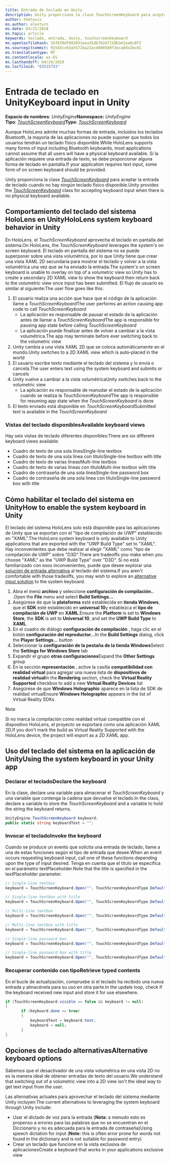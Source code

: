 ```yaml
---
title: Entrada de teclado en Unity
description: Unity proporciona la clase TouchScreenKeyboard para aceptar la entrada de teclado cuando no hay ningún teclado físico disponible.
author: thetuvix
ms.author: alexturn
ms.date: 03/21/2018
ms.topic: article
keywords: teclado, entrada, Unity, touchscreenkeyboard
ms.openlocfilehash: 35f6f0df993931eea35db7b167110b341ea0c0f2
ms.sourcegitcommit: 915d3cc63a5571ba22ac4608589f3eca8da1bc81
ms.translationtype: MT
ms.contentlocale: es-ES
ms.lasthandoff: 04/24/2019
ms.locfileid: "63515733"
---
```

# <a name="keyboard-input-in-unity"></a><span data-ttu-id="700ed-104">Entrada de teclado en Unity</span><span class="sxs-lookup"><span data-stu-id="700ed-104">Keyboard input in Unity</span></span>

<span data-ttu-id="700ed-105">**Espacio de nombres**: *UnityEngine*</span><span class="sxs-lookup"><span data-stu-id="700ed-105">**Namespace:** *UnityEngine*</span></span><br>
 <span data-ttu-id="700ed-106">**Tipo**: *[TouchScreenKeyboard](http://docs.unity3d.com/ScriptReference/TouchScreenKeyboard.html)*</span><span class="sxs-lookup"><span data-stu-id="700ed-106">**Type**: *[TouchScreenKeyboard](http://docs.unity3d.com/ScriptReference/TouchScreenKeyboard.html)*</span></span>

<span data-ttu-id="700ed-107">Aunque HoloLens admite muchas formas de entrada, incluidos los teclados Bluetooth, la mayoría de las aplicaciones no puede suponer que todos los usuarios tendrán un teclado físico disponible.</span><span class="sxs-lookup"><span data-stu-id="700ed-107">While HoloLens supports many forms of input including Bluetooth keyboards, most applications cannot assume that all users will have a physical keyboard available.</span></span> <span data-ttu-id="700ed-108">Si la aplicación requiere una entrada de texto, se debe proporcionar alguna forma de teclado en pantalla.</span><span class="sxs-lookup"><span data-stu-id="700ed-108">If your application requires text input, some form of on screen keyboard should be provided.</span></span>

<span data-ttu-id="700ed-109">Unity proporciona la clase *[TouchScreenKeyboard](http://docs.unity3d.com/ScriptReference/TouchScreenKeyboard.html)* para aceptar la entrada de teclado cuando no hay ningún teclado físico disponible.</span><span class="sxs-lookup"><span data-stu-id="700ed-109">Unity provides the *[TouchScreenKeyboard](http://docs.unity3d.com/ScriptReference/TouchScreenKeyboard.html)* class for accepting keyboard input when there is no physical keyboard available.</span></span>

## <a name="hololens-system-keyboard-behavior-in-unity"></a><span data-ttu-id="700ed-110">Comportamiento del teclado del sistema HoloLens en Unity</span><span class="sxs-lookup"><span data-stu-id="700ed-110">HoloLens system keyboard behavior in Unity</span></span>

<span data-ttu-id="700ed-111">En HoloLens, el *TouchScreenKeyboard* aprovecha el teclado en pantalla del sistema.</span><span class="sxs-lookup"><span data-stu-id="700ed-111">On HoloLens, the *TouchScreenKeyboard* leverages the system's on screen keyboard.</span></span> <span data-ttu-id="700ed-112">El teclado en pantalla del sistema no se puede superponer sobre una vista volumétrica, por lo que Unity tiene que crear una vista XAML 2D secundaria para mostrar el teclado y volver a la vista volumétrica una vez que se ha enviado la entrada.</span><span class="sxs-lookup"><span data-stu-id="700ed-112">The system's on screen keyboard is unable to overlay on top of a volumetric view so Unity has to create a secondary 2D XAML view to show the keyboard then return back to the volumetric view once input has been submitted.</span></span> <span data-ttu-id="700ed-113">El flujo de usuario es similar al siguiente:</span><span class="sxs-lookup"><span data-stu-id="700ed-113">The user flow goes like this:</span></span>
1. <span data-ttu-id="700ed-114">El usuario realiza una acción que hace que el código de la aplicación llame a *TouchScreenKeyboard*</span><span class="sxs-lookup"><span data-stu-id="700ed-114">The user performs an action causing app code to call *TouchScreenKeyboard*</span></span>
    * <span data-ttu-id="700ed-115">La aplicación es responsable de pausar el estado de la aplicación antes de llamar a *TouchScreenKeyboard*</span><span class="sxs-lookup"><span data-stu-id="700ed-115">The app is responsible for pausing app state before calling *TouchScreenKeyboard*</span></span>
    * <span data-ttu-id="700ed-116">La aplicación puede finalizar antes de volver a cambiar a la vista volumétrica.</span><span class="sxs-lookup"><span data-stu-id="700ed-116">The app may terminate before ever switching back to the volumetric view</span></span>
2. <span data-ttu-id="700ed-117">Unity cambia a una vista XAML 2D que se coloca automáticamente en el mundo.</span><span class="sxs-lookup"><span data-stu-id="700ed-117">Unity switches to a 2D XAML view which is auto-placed in the world</span></span>
3. <span data-ttu-id="700ed-118">El usuario escribe texto mediante el teclado del sistema y lo envía o cancela.</span><span class="sxs-lookup"><span data-stu-id="700ed-118">The user enters text using the system keyboard and submits or cancels</span></span>
4. <span data-ttu-id="700ed-119">Unity vuelve a cambiar a la vista volumétrica</span><span class="sxs-lookup"><span data-stu-id="700ed-119">Unity switches back to the volumetric view</span></span>
    * <span data-ttu-id="700ed-120">La aplicación es responsable de reanudar el estado de la aplicación cuando se realiza la *TouchScreenKeyboard*</span><span class="sxs-lookup"><span data-stu-id="700ed-120">The app is responsible for resuming app state when the *TouchScreenKeyboard* is done</span></span>
5. <span data-ttu-id="700ed-121">El texto enviado está disponible en *TouchScreenKeyboard*</span><span class="sxs-lookup"><span data-stu-id="700ed-121">Submitted text is available in the *TouchScreenKeyboard*</span></span>

### <a name="available-keyboard-views"></a><span data-ttu-id="700ed-122">Vistas del teclado disponibles</span><span class="sxs-lookup"><span data-stu-id="700ed-122">Available keyboard views</span></span>

<span data-ttu-id="700ed-123">Hay seis vistas de teclado diferentes disponibles:</span><span class="sxs-lookup"><span data-stu-id="700ed-123">There are six different keyboard views available:</span></span>
* <span data-ttu-id="700ed-124">Cuadro de texto de una sola línea</span><span class="sxs-lookup"><span data-stu-id="700ed-124">Single-line textbox</span></span>
* <span data-ttu-id="700ed-125">Cuadro de texto de una sola línea con título</span><span class="sxs-lookup"><span data-stu-id="700ed-125">Single-line textbox with title</span></span>
* <span data-ttu-id="700ed-126">Cuadro de texto de varias líneas</span><span class="sxs-lookup"><span data-stu-id="700ed-126">Multi-line textbox</span></span>
* <span data-ttu-id="700ed-127">Cuadro de texto de varias líneas con título</span><span class="sxs-lookup"><span data-stu-id="700ed-127">Multi-line textbox with title</span></span>
* <span data-ttu-id="700ed-128">Cuadro de contraseña de una sola línea</span><span class="sxs-lookup"><span data-stu-id="700ed-128">Single-line password box</span></span>
* <span data-ttu-id="700ed-129">Cuadro de contraseña de una sola línea con título</span><span class="sxs-lookup"><span data-stu-id="700ed-129">Single-line password box with title</span></span>

## <a name="how-to-enable-the-system-keyboard-in-unity"></a><span data-ttu-id="700ed-130">Cómo habilitar el teclado del sistema en Unity</span><span class="sxs-lookup"><span data-stu-id="700ed-130">How to enable the system keyboard in Unity</span></span>

<span data-ttu-id="700ed-131">El teclado del sistema HoloLens solo está disponible para las aplicaciones de Unity que se exportan con el "tipo de compilación de UWP" establecido en "XAML".</span><span class="sxs-lookup"><span data-stu-id="700ed-131">The HoloLens system keyboard is only available to Unity applications that are exported with the "UWP Build Type" set to "XAML".</span></span> <span data-ttu-id="700ed-132">Hay inconvenientes que debe realizar al elegir "XAML" como "tipo de compilación de UWP" sobre "D3D".</span><span class="sxs-lookup"><span data-stu-id="700ed-132">There are tradeoffs you make when you choose "XAML" as the "UWP Build Type" over "D3D".</span></span> <span data-ttu-id="700ed-133">Si no está familiarizado con esos inconvenientes, puede que desee explorar una [solución de entrada alternativa](#alternative-keyboard-options) al teclado del sistema.</span><span class="sxs-lookup"><span data-stu-id="700ed-133">If you aren't comfortable with those tradeoffs, you may wish to explore an [alternative input solution](#alternative-keyboard-options) to the system keyboard.</span></span>
1. <span data-ttu-id="700ed-134">Abra el menú **archivo** y seleccione **configuración de compilación..** .</span><span class="sxs-lookup"><span data-stu-id="700ed-134">Open the **File** menu and select **Build Settings...**</span></span>
2. <span data-ttu-id="700ed-135">Asegúrese de que la **plataforma** esté establecida en **tienda Windows**, que el **SDK** esté establecido en **universal 10**y establezca el **tipo de compilación de UWP** en **XAML**.</span><span class="sxs-lookup"><span data-stu-id="700ed-135">Ensure the **Platform** is set to **Windows Store**, the **SDK** is set to **Universal 10**, and set the **UWP Build Type** to **XAML**.</span></span>
3. <span data-ttu-id="700ed-136">En el cuadro de diálogo **configuración de compilación** , haga clic en el botón **configuración del reproductor...**</span><span class="sxs-lookup"><span data-stu-id="700ed-136">In the **Build Settings** dialog, click the **Player Settings...** button</span></span>
4. <span data-ttu-id="700ed-137">Seleccionar la **configuración de la pestaña de la tienda Windows**</span><span class="sxs-lookup"><span data-stu-id="700ed-137">Select the **Settings for Windows Store** tab</span></span>
5. <span data-ttu-id="700ed-138">Expandir el grupo **otras configuraciones**</span><span class="sxs-lookup"><span data-stu-id="700ed-138">Expand the **Other Settings** group</span></span>
6. <span data-ttu-id="700ed-139">En la sección **representación** , active la casilla **compatibilidad con realidad virtual** para agregar una nueva lista de **dispositivos de realidad virtual**</span><span class="sxs-lookup"><span data-stu-id="700ed-139">In the **Rendering** section, check the **Virtual Reality Supported** checkbox to add a new **Virtual Reality Devices** list</span></span>
7. <span data-ttu-id="700ed-140">Asegúrese de que **Windows Holographic** aparece en la lista de SDK de realidad virtual</span><span class="sxs-lookup"><span data-stu-id="700ed-140">Ensure **Windows Holographic** appears in the list of Virtual Reality SDKs</span></span>

>[!NOTE]
><span data-ttu-id="700ed-141">Si no marca la compilación como realidad virtual compatible con el dispositivo HoloLens, el proyecto se exportará como una aplicación XAML 2D.</span><span class="sxs-lookup"><span data-stu-id="700ed-141">If you don't mark the build as Virtual Reality Supported with the HoloLens device, the project will export as a 2D XAML app.</span></span>

## <a name="using-the-system-keyboard-in-your-unity-app"></a><span data-ttu-id="700ed-142">Uso del teclado del sistema en la aplicación de Unity</span><span class="sxs-lookup"><span data-stu-id="700ed-142">Using the system keyboard in your Unity app</span></span>

### <a name="declare-the-keyboard"></a><span data-ttu-id="700ed-143">Declarar el teclado</span><span class="sxs-lookup"><span data-stu-id="700ed-143">Declare the keyboard</span></span>

<span data-ttu-id="700ed-144">En la clase, declare una variable para almacenar el *TouchScreenKeyboard* y una variable que contenga la cadena que devuelve el teclado.</span><span class="sxs-lookup"><span data-stu-id="700ed-144">In the class, declare a variable to store the *TouchScreenKeyboard* and a variable to hold the string the keyboard returns.</span></span>

```cs
UnityEngine.TouchScreenKeyboard keyboard;
public static string keyboardText = "";
```

### <a name="invoke-the-keyboard"></a><span data-ttu-id="700ed-145">Invocar el teclado</span><span class="sxs-lookup"><span data-stu-id="700ed-145">Invoke the keyboard</span></span>

<span data-ttu-id="700ed-146">Cuando se produce un evento que solicita una entrada de teclado, llame a una de estas funciones según el tipo de entrada que desee.</span><span class="sxs-lookup"><span data-stu-id="700ed-146">When an event occurs requesting keyboard input, call one of these functions depending upon the type of input desired.</span></span> <span data-ttu-id="700ed-147">Tenga en cuenta que el título se especifica en el parámetro textPlaceholder.</span><span class="sxs-lookup"><span data-stu-id="700ed-147">Note that the title is specified in the textPlaceholder parameter.</span></span>

```cs
// Single-line textbox
keyboard = TouchScreenKeyboard.Open("", TouchScreenKeyboardType.Default, false, false, false, false);

// Single-line textbox with title
keyboard = TouchScreenKeyboard.Open("", TouchScreenKeyboardType.Default, false, false, false, false, "Single-line title");

// Multi-line textbox
keyboard = TouchScreenKeyboard.Open("", TouchScreenKeyboardType.Default, false, true, false, false);

// Multi-line textbox with title
keyboard = TouchScreenKeyboard.Open("", TouchScreenKeyboardType.Default, false, true, false, false, "Multi-line Title");

// Single-line password box
keyboard = TouchScreenKeyboard.Open("", TouchScreenKeyboardType.Default, false, false, true, false);

// Single-line password box with title
keyboard = TouchScreenKeyboard.Open("", TouchScreenKeyboardType.Default, false, false, true, false, "Secure Single-line Title");
```

### <a name="retrieve-typed-contents"></a><span data-ttu-id="700ed-148">Recuperar contenido con tipo</span><span class="sxs-lookup"><span data-stu-id="700ed-148">Retrieve typed contents</span></span>

<span data-ttu-id="700ed-149">En el bucle de actualización, compruebe si el teclado ha recibido una nueva entrada y almacénela para su uso en otra parte.</span><span class="sxs-lookup"><span data-stu-id="700ed-149">In the update loop, check if the keyboard received new input and store it for use elsewhere.</span></span>

```cs
if (TouchScreenKeyboard.visible == false && keyboard != null)
{
       if (keyboard.done == true)
       {
           keyboardText = keyboard.text;
           keyboard = null;
       }
}
```

## <a name="alternative-keyboard-options"></a><span data-ttu-id="700ed-150">Opciones de teclado alternativas</span><span class="sxs-lookup"><span data-stu-id="700ed-150">Alternative keyboard options</span></span>

<span data-ttu-id="700ed-151">Sabemos que el desactivador de una vista volumétrica en una vista 2D no es la manera ideal de obtener entradas de texto del usuario.</span><span class="sxs-lookup"><span data-stu-id="700ed-151">We understand that switching out of a volumetric view into a 2D view isn't the ideal way to get text input from the user.</span></span>

<span data-ttu-id="700ed-152">Las alternativas actuales para aprovechar el teclado del sistema mediante Unity incluyen:</span><span class="sxs-lookup"><span data-stu-id="700ed-152">The current alternatives to leveraging the system keyboard through Unity include:</span></span>
* <span data-ttu-id="700ed-153">Usar el dictado de voz para la entrada (<b>Nota:</b> a menudo esto es propenso a errores para las palabras que no se encuentran en el Diccionario y no es adecuada para la entrada de contraseña)</span><span class="sxs-lookup"><span data-stu-id="700ed-153">Using speech dictation for input (<b>Note:</b> this is often error prone for words not found in the dictionary and is not suitable for password entry)</span></span>
* <span data-ttu-id="700ed-154">Crear un teclado que funcione en la vista exclusiva de aplicaciones</span><span class="sxs-lookup"><span data-stu-id="700ed-154">Create a keyboard that works in your applications exclusive view</span></span>
